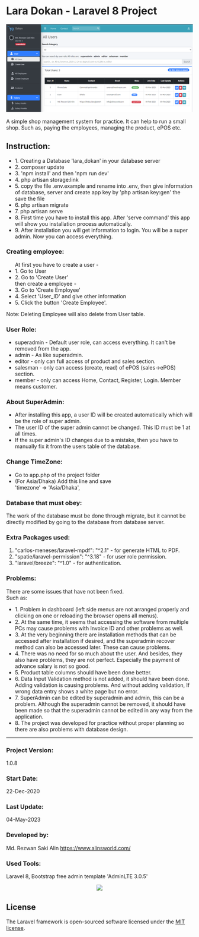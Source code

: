 # Lara Dokan - Laravel 8 Project

![Alt text](screenshot.jpg "Lara Dokan - Laravel 8 Project")

A simple shop management system for practice. It can help to run a small shop. Such as, paying the employees, managing the product, ePOS etc.

## Instruction:

<ul>
    <li>1. Creating a Database 'lara_dokan' in your database server</li>
    <li>2. composer update</li>
    <li>3. 'npm install' and then 'npm run dev'</li>
    <li>4. php artisan storage:link</li>
    <li>5. copy the file .env.example and rename into .env, then give information of database, server and create app key by 'php artisan key:gen' the save the file</li>
    <li>6. php artisan migrate</li>
    <li>7. php artisan serve</li> 
    <li>8. First time you have to install this app. After 'serve command' this app will show you installation process automatically.</li> 
    <li>9. After installation you will get information to login. You will be a super admin. Now you can access everything.</li> 
</ul>

### Creating employee:

<ul>
At first you have to create a user -
    <li>1. Go to User</li>
    <li>2. Go to 'Create User'</li>
then create a employee -
    <li>3. Go to 'Create Employee'</li>
    <li>4. Select 'User_ID' and give other information</li>
    <li>5. Click the button 'Create Employee'.</li>
</ul>
Note: Deleting Employee will also delete from User table.

### User Role:

<ul>
    <li>superadmin - Default user role, can access everything. It can't be removed from the app.</li>
    <li>admin - As like superadmin.</li>
    <li>editor -  only can full access of product and sales section.</li>
    <li>salesman - only can access (create, read) of ePOS (sales->ePOS) section.
    <li>member - only can access Home, Contact, Register, Login. Member means customer.</li>
</ul>

### About SuperAdmin:

<ul>
<li>After installing this app, a user ID will be created automatically which will be the role of super admin.</li>
<li>The user ID of the super admin cannot be changed. This ID must be 1 at all times.</li>
<li>If the super admin's ID changes due to a mistake, then you have to manually fix it from the users table of the database.</li>
</ul>

### Change TimeZone:

<ul>
<li>Go to app.php of the project folder</li>
<li>(For Asia/Dhaka) Add this line and save</li>
'timezone' => 'Asia/Dhaka',
</ul>

### Database that must obey:

The work of the database must be done through migrate, but it cannot be directly modified by going to the database from database server.

### Extra Packages used:

1. "carlos-meneses/laravel-mpdf": "^2.1" - for generate HTML to PDF. <br>
2. "spatie/laravel-permission": "^3.18" - for user role permission. <br>
3. "laravel/breeze": "^1.0" - for authentication.

### Problems:

There are some issues that have not been fixed. </br>
Such as: </br>

<ul>
<li>1. Problem in dashboard (left side menus are not arranged properly and clicking on one or reloading the browser opens all menus).</li>
<li>2. At the same time, it seems that accessing the software from multiple PCs may cause problems with Invoice ID and other problems as well.</li>
<li>3. At the very beginning there are installation methods that can be accessed after installation if desired, and the superadmin recover method can also be accessed later. These can cause problems.</li>
<li>4. There was no need for so much about the user. And besides, they also have problems, they are not perfect. Especially the payment of advance salary is not so good.</li>
<li>5. Product table columns should have been done better.</li>
<li>6. Data Input Validation method is not added, it should have been done. Adding validation is causing problems. And without adding validation, If wrong data entry shows a white page but no error.</li>
<li>7. SuperAdmin can be edited by superadmin and admin, this can be a problem. Although the superadmin cannot be removed, it should have been made so that the superadmin cannot be edited in any way from the application.</li>
<li>8. The project was developed for practice without proper planning so there are also problems with database design.</li>
</ul>

<hr>

### Project Version:

1.0.8

### Start Date:

22-Dec-2020

### Last Update:

04-May-2023

### Developed by:

Md. Rezwan Saki Alin
https://www.alinsworld.com/

### Used Tools:

Laravel 8, Bootstrap free admin template 'AdminLTE 3.0.5'

<p align="center"><a href="https://laravel.com" target="_blank"><img src="https://raw.githubusercontent.com/laravel/art/master/logo-lockup/5%20SVG/2%20CMYK/1%20Full%20Color/laravel-logolockup-cmyk-red.svg" width="400"></a></p>

## License

The Laravel framework is open-sourced software licensed under the [MIT license](https://opensource.org/licenses/MIT).
